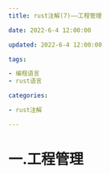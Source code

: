 ```yaml
---
title: rust注解(7)——工程管理

date: 2022-6-4 12:00:00

updated: 2022-6-4 12:00:00

tags:

- 编程语言
- rust语言

categories:

- rust注解

---
```


# 一.工程管理
